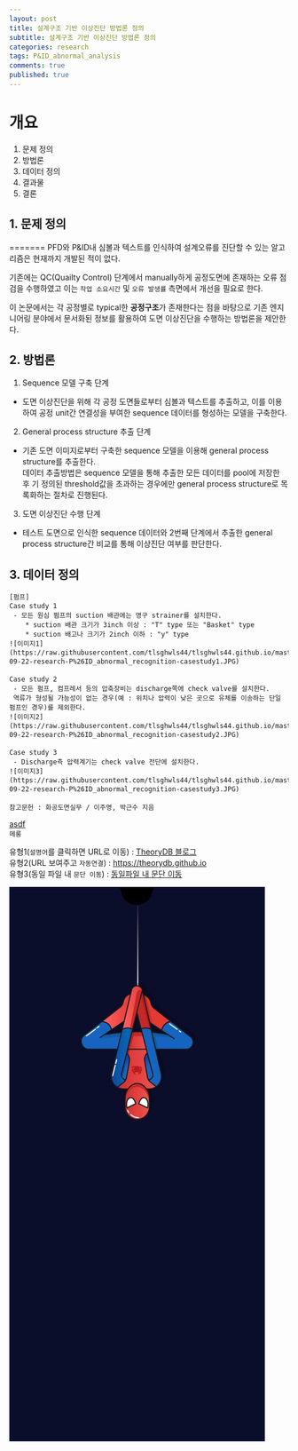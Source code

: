 ```yaml
---
layout: post
title: 설계구조 기반 이상진단 방법론 정의
subtitle: 설계구조 기반 이상진단 방법론 정의
categories: research
tags: P&ID_abnormal_analysis
comments: true
published: true
---
```

# 개요

1. 문제 정의
2. 방법론
3. 데이터 정의
4. 결과물
5. 결론

## 1. 문제 정의


=======
PFD와 P&ID내 심볼과 텍스트를 인식하여 설계오류를 진단할 수 있는 알고리즘은 현재까지 개발된 적이 없다.


기존에는 QC(Quailty Control) 단계에서 manually하게 공정도면에 존재하는 오류 점검을 수행하였고 이는 `작업 소요시간` 및 `오류 발생률` 측면에서 개선을 필요로 한다.

이 논문에서는 각 공정별로 typical한 **공정구조**가 존재한다는 점을 바탕으로 기존 엔지니어링 분야에서 문서화된 정보를 활용하여 도면 이상진단을 수행하는 방법론을 제안한다.

## 2. 방법론

1) Sequence 모델 구축 단계  
- 도면 이상진단을 위해 각 공정 도면들로부터 심볼과 텍스트를 추출하고, 이를 이용하여 공정 unit간 연결성을 부여한 sequence 데이터를 형성하는 모델을 구축한다.

2) General process structure 추출 단계
 - 기존 도면 이미지로부터 구축한 sequence 모델을 이용해 general process structure를 추출한다.  
데이터 추출방법은 sequence 모델을 통해 추출한 모든 데이터를 pool에 저장한 후 기 정의된 threshold값을 초과하는 경우에만 general process structure로 목록화하는 절차로 진행된다. 
 
3) 도면 이상진단 수행 단계
 - 테스트 도면으로 인식한 sequence 데이터와 2번째 단계에서 추출한 general process structure간 비교를 통해 이상진단 여부를 판단한다.
 

## 3. 데이터 정의
```
[펌프]
Case study 1
 - 모든 원심 펌프의 suction 배관에는 영구 strainer를 설치한다.  
 	* suction 배관 크기가 3inch 이상 : "T" type 또는 "Basket" type  
 	* suction 배고나 크기가 2inch 이하 : "y" type
![이미지1](https://raw.githubusercontent.com/tlsghwls44/tlsghwls44.github.io/master/assets/img/post_img/2020-09-22-research-P%26ID_abnormal_recognition-casestudy1.JPG)

Case study 2
 - 모든 펌프, 컴프레서 등의 압축장비는 discharge쪽에 check valve를 설치한다.  
 역류가 형성될 가능성이 없는 경우(예 : 위치나 압력이 낮은 곳으로 유체를 이송하는 단일 펌프인 경우)를 제외한다.
![이미지2](https://raw.githubusercontent.com/tlsghwls44/tlsghwls44.github.io/master/assets/img/post_img/2020-09-22-research-P%26ID_abnormal_recognition-casestudy2.JPG)

Case study 3
 - Discharge측 압력계기는 check valve 전단에 설치한다.
![이미지3](https://raw.githubusercontent.com/tlsghwls44/tlsghwls44.github.io/master/assets/img/post_img/2020-09-22-research-P%26ID_abnormal_recognition-casestudy3.JPG)

참고문헌 : 화공도면실무 / 이주영, 박근수 지음
```


[asdf](https://naver.com)  
`메롱`

유형1(`설명어`를 클릭하면 URL로 이동) : [TheoryDB 블로그](https://theorydb.github.io "마우스를 올려놓으면 말풍선이 나옵니다.")  
유형2(URL 보여주고 `자동연결`) : <https://theorydb.github.io>  
유형3(동일 파일 내 `문단 이동`) : [동일파일 내 문단 이동](#markdown의-반드시-알아야-하는-문법) 


![이미지](https://github.com/tlsghwls44/tlsghwls44.github.io/blob/master/assets/img/main_column2.jpg)
